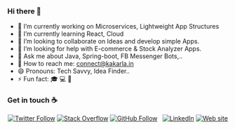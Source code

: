 ### Hi there 👋

- 🔭 I’m currently working on Microservices, Lightweight App Structures
- 🌱 I’m currently learning React, Cloud
- 👯 I’m looking to collaborate on Ideas and develop simple Apps.
- 🤔 I’m looking for help with E-commerce & Stock Analyzer Apps.
- 💬 Ask me about Java, Spring-boot, FB Messenger Bots,..
- :e-mail: How to reach me: connect@kakarla.in
- 😄 Pronouns:  Tech Savvy, Idea Finder..
- ⚡ Fun fact: :mortar_board: :computer: :money_with_wings:

### Get in touch ☕
<p align="center">
  <a href="https://github.com/chandrasekhar4u"><img src="https://img.shields.io/github/followers/chandrasekhar4u?color=blue&label=Follow&logo=github&logoColor=Blue&style=social" alt="Twitter Follow"/></a> 
  <a href="https://stackoverflow.com/users/1213738/chandra-sekhar?tab=profile"><img src="https://img.shields.io/stackexchange/stackoverflow/r/1213738?logo=stack-overflow&style=social" alt="Stack Overflow"/></a>
  <a href="https://twitter.com/intent/follow?screen_name=chandrasekhar4u"><img src="https://img.shields.io/twitter/follow/chandrasekhar4u?label=Follow%20Me&style=social" alt="GitHub Follow"/></a> &nbsp;
  <a href="https://www.linkedin.com/in/chandrasekhar4u/"><img src="https://img.shields.io/badge/LinkedIn--_.svg?style=social&logo=linkedin" alt="LinkedIn"></a> 
  <a href="https://kakarla.in"><img src="https://img.shields.io/website?color=blue&down_color=red&label=kakarla.in&logoColor=blue&style=social&up_color=green&up_message=online&url=https%3A%2F%2Fkakarla.in" alt="Web site"/></a>
</p>

